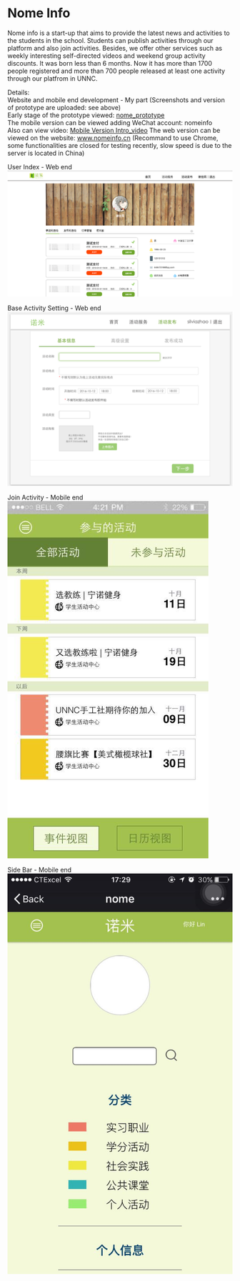 # Nome Info

Nome info is a start-up that aims to provide the latest news and activities to the students in the school. Students can publish activities through our platform and also join activities. Besides, we offer other services such as weekly interesting self-directed videos and weekend group activity discounts. It was born less than 6 months. Now it has more than 1700 people registered and more than 700 people released at least one activity through our platfrom in UNNC.  

Details:   
Website and mobile end development - My part (Screenshots and version of prototype are uploaded: see above)    
Early stage of the prototype viewed: [nome_prototype](https://github.com/littlebugivy/Nome/tree/master/nome_prototype)  
The mobile version can be viewed adding WeChat account: nomeinfo  
Also can view video: [Mobile Version Intro_video](https://github.com/littlebugivy/Nome/blob/master/nome_intro.m4v)
The web version can be viewed on the website: www.nomeinfo.cn (Recommand to use Chrome, some functionalities are closed for testing recently, slow speed is due to the server is located in China)  



 User Index - Web end
![alt tag](https://github.com/littlebugivy/Nome/blob/master/user_index.png)

 Base Activity Setting - Web end   
![alt tag](https://github.com/littlebugivy/Nome/blob/master/base_setting.png)

 Join Activity - Mobile end   
![alt tag](https://github.com/littlebugivy/Nome/blob/master/join_activity.jpg)

 Side Bar - Mobile end  
![alt tag](https://github.com/littlebugivy/Nome/blob/master/sidebar.jpg)

